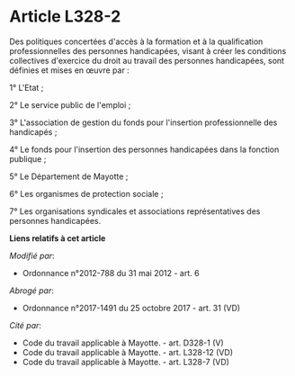 # Article L328-2

Des politiques concertées d'accès à la formation et à la qualification professionnelles des personnes handicapées, visant à
créer les conditions collectives d'exercice du droit au travail des personnes handicapées, sont définies et mises en œuvre
par :

1° L'Etat ;

2° Le service public de l'emploi ;

3° L'association de gestion du fonds pour l'insertion professionnelle des handicapés ;

4° Le fonds pour l'insertion des personnes handicapées dans la fonction publique ;

5° Le Département de Mayotte ;

6° Les organismes de protection sociale ;

7° Les organisations syndicales et associations représentatives des personnes handicapées.

**Liens relatifs à cet article**

_Modifié par_:

  - Ordonnance n°2012-788 du 31 mai 2012 - art. 6

_Abrogé par_:

  - Ordonnance n°2017-1491 du 25 octobre 2017 - art. 31 (VD)

_Cité par_:

  - Code du travail applicable à Mayotte. - art. D328-1 (V)
  - Code du travail applicable à Mayotte. - art. L328-12 (VD)
  - Code du travail applicable à Mayotte. - art. L328-7 (VD)

